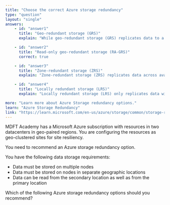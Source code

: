 ```yaml
---
title: "Choose the correct Azure storage redundancy"
type: "question"
layout: "single"
answers:
    - id: "answer1"
      title: "Geo-redundant storage (GRS)"
      explain: "While geo-redundant storage (GRS) replicates data to a secondary region, it does not provide read access to the data in the secondary location. This does not meet the requirement for data to be readable from the secondary location."

    - id: "answer2"
      title: "Read-only geo-redundant storage (RA-GRS)"
      correct: true

    - id: "answer3"
      title: "Zone-redundant storage (ZRS)"
      explain: "Zone-redundant storage (ZRS) replicates data across availability zones within a single region. This does not meet the requirement for data to be stored in separate geographic locations."

    - id: "answer4"
      title: "Locally redundant storage (LRS)"
      explain: "Locally redundant storage (LRS) only replicates data within a single data center. This does not meet the requirements for data to be stored in separate geographic locations."

more: "Learn more about Azure Storage redundancy options."
learn: "Azure Storage Redundancy"
link: "https://learn.microsoft.com/en-us/azure/storage/common/storage-redundancy"
---
```

MDFT Academy has a Microsoft Azure subscription with resources in two datacenters in geo-paired regions. You are configuring the resources as geo-clustered sites for site resiliency.

You need to recommend an Azure storage redundancy option.

You have the following data storage requirements:
- Data must be stored on multiple nodes
- Data must be stored on nodes in separate geographic locations
- Data can be read from the secondary location as well as from the primary location

Which of the following Azure storage redundancy options should you recommend?

